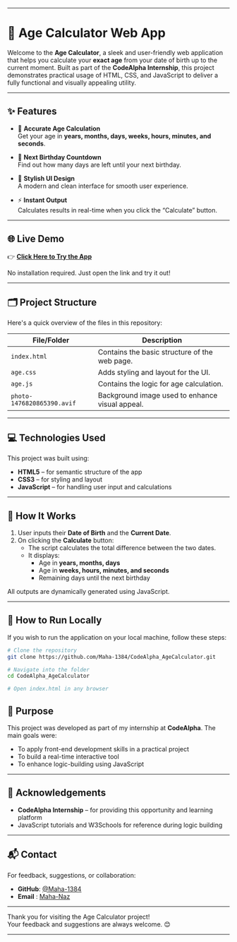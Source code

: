 
---

# 🧮 Age Calculator Web App

Welcome to the **Age Calculator**, a sleek and user-friendly web application that helps you calculate your **exact age** from your date of birth up to the current moment. Built as part of the **CodeAlpha Internship**, this project demonstrates practical usage of HTML, CSS, and JavaScript to deliver a fully functional and visually appealing utility.

---

## ✨ Features

- 📅 **Accurate Age Calculation**  
  Get your age in **years, months, days, weeks, hours, minutes, and seconds**.

- 🎂 **Next Birthday Countdown**  
  Find out how many days are left until your next birthday.

- 🎨 **Stylish UI Design**  
  A modern and clean interface for smooth user experience.

- ⚡ **Instant Output**  
  Calculates results in real-time when you click the “Calculate” button.

---

## 🌐 Live Demo

👉 **[Click Here to Try the App](https://maha-1384.github.io/CodeAlpha_AgeCalculator/)**

No installation required. Just open the link and try it out!

---

## 🗂️ Project Structure

Here's a quick overview of the files in this repository:

| File/Folder                 | Description                                      |
|----------------------------|--------------------------------------------------|
| `index.html`               | Contains the basic structure of the web page.   |
| `age.css`                  | Adds styling and layout for the UI.             |
| `age.js`                   | Contains the logic for age calculation.         |
| `photo-1476820865390.avif` | Background image used to enhance visual appeal. |

---

## 💻 Technologies Used

This project was built using:

- **HTML5** – for semantic structure of the app  
- **CSS3** – for styling and layout  
- **JavaScript** – for handling user input and calculations

---

## 🧠 How It Works

1. User inputs their **Date of Birth** and the **Current Date**.
2. On clicking the **Calculate** button:
   - The script calculates the total difference between the two dates.
   - It displays:
     - Age in **years, months, days**
     - Age in **weeks, hours, minutes, and seconds**
     - Remaining days until the next birthday

All outputs are dynamically generated using JavaScript.

---

## 🚀 How to Run Locally

If you wish to run the application on your local machine, follow these steps:

```bash
# Clone the repository
git clone https://github.com/Maha-1384/CodeAlpha_AgeCalculator.git

# Navigate into the folder
cd CodeAlpha_AgeCalculator

# Open index.html in any browser
```

## 🎯 Purpose

This project was developed as part of my internship at **CodeAlpha**. The main goals were:

- To apply front-end development skills in a practical project  
- To build a real-time interactive tool  
- To enhance logic-building using JavaScript

---

## 🙏 Acknowledgements

- **CodeAlpha Internship** – for providing this opportunity and learning platform  
- JavaScript tutorials and W3Schools for reference during logic building

---

## 📬 Contact

For feedback, suggestions, or collaboration:

- **GitHub**: [@Maha-1384](https://github.com/Maha-1384)
- **Email** : [Maha-Naz](maha.naz.dev@gmail.com)

---

Thank you for visiting the Age Calculator project!  
Your feedback and suggestions are always welcome. 😊

---
